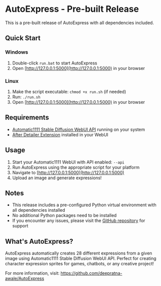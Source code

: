 # AutoExpress - Pre-built Release

This is a pre-built release of AutoExpress with all dependencies included.

## Quick Start

### Windows
1. Double-click `run.bat` to start AutoExpress
2. Open [http://127.0.0.1:5000](http://127.0.0.1:5000) in your browser

### Linux
1. Make the script executable: `chmod +x run.sh` (if needed)
2. Run: `./run.sh`
3. Open [http://127.0.0.1:5000](http://127.0.0.1:5000) in your browser

## Requirements
- [Automatic1111 Stable Diffusion WebUI API](https://github.com/AUTOMATIC1111/stable-diffusion-webui) running on your system
- [After Detailer Extension](https://github.com/Bing-su/adetailer) installed in your WebUI

## Usage
1. Start your Automatic1111 WebUI with API enabled: `--api`
2. Run AutoExpress using the appropriate script for your platform
3. Navigate to [http://127.0.0.1:5000](http://127.0.0.1:5000)
4. Upload an image and generate expressions!

## Notes
- This release includes a pre-configured Python virtual environment with all dependencies installed
- No additional Python packages need to be installed
- If you encounter any issues, please visit the [GitHub repository](https://github.com/deepratna-awale/AutoExpress) for support

## What's AutoExpress?
AutoExpress automatically creates 28 different expressions from a given image using Automatic1111 Stable Diffusion WebUI API. Perfect for creating character expression sprites for games, chatbots, or any creative project!

For more information, visit: https://github.com/deepratna-awale/AutoExpress
